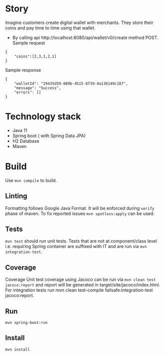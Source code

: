 # Story
Imagine customers create digital wallet with merchants. They store their coins and pay time to time using that wallet.
* By calling api http://localhost:8080/api/wallet/v0/create method POST. Sample request
```
{
	"coins":[2,3,1,2,1]
}
```
Sample response
```
{
	"walletId": "29435d59-889b-4515-8f39-4a136149c187",
	"message": "Success",
	"errors": []
}
```
# Technology stack
* Java 11
* Spring boot ( with Spring Data JPA)
* H2 Database
* Maven
# Build
Use `mvn compile` to build.
## Linting

Formatting follows Google Java Format. It will be enforced during `verify` phase of maven. To
fix reported issues `mvn spotless:apply` can be used.

## Tests
`mvn test` should run unit tests.
Tests that are not at component/class level i.e. requiring Spring container are suffixed with IT and are run via `mvn integration-test`.

## Coverage
Coverage
Unit test coverage using Jacoco can be run via `mvn clean test jacoco:report` and report will be generated in target/site/jacoco/index.html. For integration tests run mvn clean test-compile failsafe:integration-test jacoco:report.

## Run
`mvn spring-boot:run`

## Install
`mvn install`
